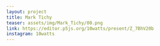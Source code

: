```yaml
---
layout: project
title: Mark Tichy
teaser: assets/img/Mark_Tichy/00.png
link: https://editor.p5js.org/10watts/present/Z_7BhV20b
instagram: 10watts
---
```

